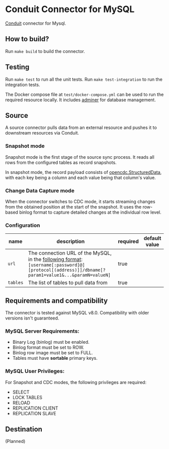 # Conduit Connector for MySQL

[Conduit](https://conduit.io) connector for Mysql.

## How to build?

Run `make build` to build the connector.

## Testing

Run `make test` to run all the unit tests. Run `make test-integration` to run
the integration tests.

The Docker compose file at `test/docker-compose.yml` can be used to run the
required resource locally. It includes [adminer](https://www.adminer.org/) for
database management.

## Source

A source connector pulls data from an external resource and pushes it to
downstream resources via Conduit.

### Snapshot mode

Snapshot mode is the first stage of the source sync process. It reads all rows
from the configured tables as record snapshots.

In snapshot mode, the record payload consists of
[opencdc.StructuredData](https://pkg.go.dev/github.com/conduitio/conduit-connector-sdk@v0.9.1#StructuredData),
with each key being a column and each value being that column's value.

### Change Data Capture mode

When the connector switches to CDC mode, it starts streaming changes from the
obtained position at the start of the snapshot. It uses the row-based binlog format
to capture detailed changes at the individual row level.

### Configuration

| name     | description                                                                                                                                                                                                                           | required | default value |
| -------- | ------------------------------------------------------------------------------------------------------------------------------------------------------------------------------------------------------------------------------------- | -------- | ------------- |
| `url`    | The connection URL of the MySQL, in the [following format](https://github.com/go-sql-driver/mysql?tab=readme-ov-file#dsn-data-source-name): `[username[:password]@][protocol[(address)]]/dbname[?param1=value1&...&paramN=valueN]`    | true     |               |
| `tables` | The list of tables to pull data from                                                                                                                                                                                                  | true     |               |

## Requirements and compatibility

The connector is tested against MySQL v8.0. Compatibility with older versions isn't guaranteed.

### MySQL Server Requirements:

- Binary Log (binlog) must be enabled.
- Binlog format must be set to ROW.
- Binlog row image must be set to FULL.
- Tables must have **sortable** primary keys.

### MySQL User Privileges:

For Snapshot and CDC modes, the following privileges are required:

- SELECT
- LOCK TABLES
- RELOAD
- REPLICATION CLIENT
- REPLICATION SLAVE

## Destination

(Planned)
